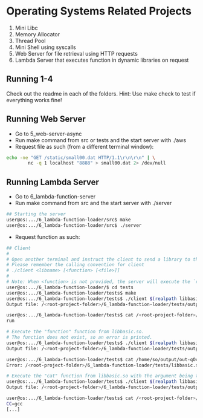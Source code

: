# Operating Systems Related Projects

1. Mini Libc
2. Memory Allocator
3. Thread Pool
4. Mini Shell using syscalls
5. Web Server for file retrieval using HTTP requests
6. Lambda Server that executes function in dynamic libraries on request

## Running 1-4

Check out the readme in each of the folders.
Hint: Use make check to test if everything works fine!

## Running Web Server

- Go to 5_web-server-async
- Run make command from src or tests and the start server with ./aws
- Request file as such (from a different terminal window):
```sh
echo -ne "GET /static/small00.dat HTTP/1.1\r\n\r\n" | \
        nc -q 1 localhost "8888" > small00.dat 2> /dev/null
```

## Running Lambda Server

- Go to 6_lambda-function-server
- Run make command from src and the start server with ./server
```sh
## Starting the server
user@os:.../6_lambda-function-loader/src$ make
user@os:.../6_lambda-function-loader/src$ ./server
```
- Request function as such:
```sh
## Client
#
# Open another terminal and instruct the client to send a library to the server.
# Please remember the calling convention for client
# ./client <libname> [<function> [<file>]]
#
# Note: When <function> is not provided, the server will execute the `run` function.
user@os:.../6_lambda-function-loader/$ cd tests
user@os:.../6_lambda-function-loader/tests$ make
user@os:.../6_lambda-function-loader/tests$ ./client $(realpath libbasic.so)
Output file: /<root-project-folder>/6_lambda-function-loader/tests/output/out-bSJdTv

user@os:.../6_lambda-function-loader/tests$ cat /<root-project-folder>/6_lambda-function-loader/tests/output/out-bSJdTv
run

# Execute the "function" function from libbasic.so.
# The function does not exist, so an error is printed.
user@os:.../6_lambda-function-loader/tests$ ./client $(realpath libbasic.so) function
Output file: /<root-project-folder>/6_lambda-function-loader/tests/output/out-qOcoAA

user@os:.../6_lambda-function-loader/tests$ cat /home/so/output/out-qOcoAA
Error: /<root-project-folder>/6_lambda-function-loader/tests/libbasic.so function could not be executed.

# Execute the "cat" function from libbasic.so with the argument being the full path of file "Makefile"
user@os:.../6_lambda-function-loader/tests$ ./client $(realpath libbasic.so) cat $(realpath Makefile)
Output file: /<root-project-folder>/6_lambda-function-loader/tests/output/out-y732bN

user@os:.../6_lambda-function-loader/tests$ cat /<root-project-folder>/6_lambda-function-loader/tests/output/out-y732bN
CC=gcc
[...]
```